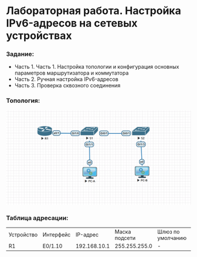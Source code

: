 #  Лабораторная работа. Настройка IPv6-адресов на сетевых устройствах


###  Задание:

+ Часть 1. Часть 1. Настройка топологии и конфигурация основных параметров маршрутизатора и коммутатора
+ Часть 2. Ручная настройка IPv6-адресов
+ Часть 3. Проверка сквозного соединения



 ### Топология:

![](./imgs/tp.png)


### Таблица адресации:


<table>
<tr>
<td>Устройство</td>
<td>Интерфейс</td>
<td>IP-адрес</td>
<td>Маска подсети</td>
<td>Шлюз по умолчанию</td>
</tr>
	<tr>
        <td rowspan="4">R1</td>
        <td>E0/1.10</td>
	  <td>192.168.10.1</td>
	  <td>255.255.255.0</td>
	  <td rowspan="4">-</td>
	</tr>
</table>